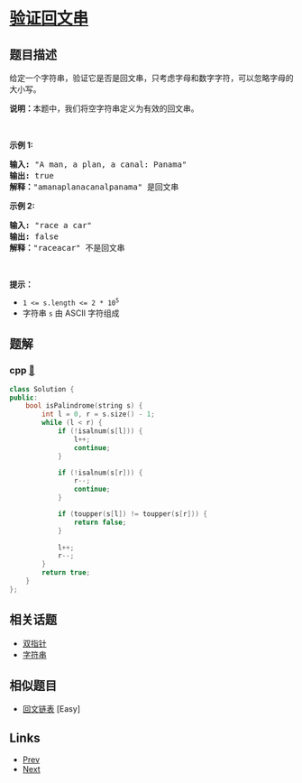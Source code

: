
# [验证回文串](https://leetcode-cn.com/problems/valid-palindrome)

## 题目描述

<p>给定一个字符串，验证它是否是回文串，只考虑字母和数字字符，可以忽略字母的大小写。</p>

<p><strong>说明：</strong>本题中，我们将空字符串定义为有效的回文串。</p>

<p> </p>

<p><strong>示例 1:</strong></p>

<pre>
<strong>输入:</strong> "A man, a plan, a canal: Panama"
<strong>输出:</strong> true
<strong>解释：</strong>"amanaplanacanalpanama" 是回文串
</pre>

<p><strong>示例 2:</strong></p>

<pre>
<strong>输入:</strong> "race a car"
<strong>输出:</strong> false
<strong>解释：</strong>"raceacar" 不是回文串
</pre>

<p> </p>

<p><strong>提示：</strong></p>

<ul>
	<li><code>1 <= s.length <= 2 * 10<sup>5</sup></code></li>
	<li>字符串 <code>s</code> 由 ASCII 字符组成</li>
</ul>


## 题解

### cpp [🔗](valid-palindrome.cpp) 
```cpp
class Solution {
public:
    bool isPalindrome(string s) {
        int l = 0, r = s.size() - 1;
        while (l < r) {
            if (!isalnum(s[l])) {
                l++;
                continue;
            }

            if (!isalnum(s[r])) {
                r--;
                continue;
            }

            if (toupper(s[l]) != toupper(s[r])) {
                return false;
            }
            
            l++;
            r--;
        }
        return true;
    }
};
```


## 相关话题

- [双指针](../../tags/two-pointers.md) 
- [字符串](../../tags/string.md) 


## 相似题目

- [回文链表](../palindrome-linked-list/README.md)  [Easy] 


## Links

- [Prev](../binary-tree-maximum-path-sum/README.md) 
- [Next](../longest-consecutive-sequence/README.md) 

